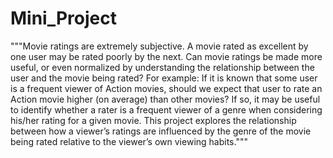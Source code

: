 # Mini_Project

"""Movie ratings are extremely subjective. A movie rated as excellent by one user
may be rated poorly by the next. Can movie ratings be made more useful, or even
normalized by understanding the relationship between the user and the movie
being rated?
For example: If it is known that some user is a frequent viewer of Action movies,
should we expect that user to rate an Action movie higher (on average) than other
movies? If so, it may be useful to identify whether a rater is a frequent viewer of a
genre when considering his/her rating for a given movie.
This project explores the relationship between how a viewer’s ratings
are influenced by the genre of the movie being rated relative to the viewer’s own
viewing habits."""
